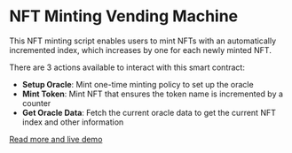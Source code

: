 # NFT Minting Vending Machine

This NFT minting script enables users to mint NFTs with an automatically incremented index, which increases by one for each newly minted NFT.

There are 3 actions available to interact with this smart contract:

- **Setup Oracle**: Mint one-time minting policy to set up the oracle
- **Mint Token**: Mint NFT that ensures the token name is incremented by a counter
- **Get Oracle Data**: Fetch the current oracle data to get the current NFT index and other information

[Read more and live demo](https://meshjs.dev/smart-contracts/plutus-nft)
